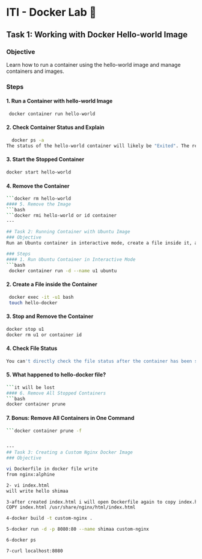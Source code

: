 # ITI - Docker Lab 🐋

## Task 1: Working with Docker Hello-world Image
### Objective
Learn how to run a container using the hello-world image and manage containers and images.

### Steps
#### 1. Run a Container with hello-world Image
```bash
 docker container run hello-world
```
#### 2. Check Container Status and Explain
```bash
  docker ps -a
The status of the hello-world container will likely be "Exited". The reason for this is that the hello-world container is designed to simply print a message and then exit
```
#### 3. Start the Stopped Container
```bash
docker start hello-world
```
#### 4. Remove the Container
```bash
```docker rm hello-world
#### 5. Remove the Image
```bash
```docker rmi hello-world or id container
---

## Task 2: Running Container with Ubuntu Image
### Objective
Run an Ubuntu container in interactive mode, create a file inside it, and manage containers.

### Steps
#### 1. Run Ubuntu Container in Interactive Mode
```bash
 docker container run -d --name u1 ubuntu
```
#### 2. Create a File inside the Container
```bash
 docker exec -it -u1 bash 
 touch hello-docker 
```
#### 3. Stop and Remove the Container
```bash
docker stop u1
docker rm u1 or container id 

```
#### 4. Check File Status
```bash
You can't directly check the file status after the container has been stopped and removed 
```
#### 5. What happened to hello-docker file?
```bash
```it will be lost 
#### 6. Remove All Stopped Containers
```bash
docker container prune

```
#### 7. Bonus: Remove All Containers in One Command
```bash
```docker container prune -f


---
## Task 3: Creating a Custom Nginx Docker Image
### Objective

vi Dockerfile in docker file write 
from nginx:alphine 

2- vi index.html
will write hello shimaa 

3-after created index.html i will open Dockerfile again to copy index.html
COPY index.html /usr/share/nginx/html/index.html

4-docker build -t custom-nginx .

5-docker run -d -p 8080:80 --name shimaa custom-nginx

6-docker ps 

7-curl localhost:8080






